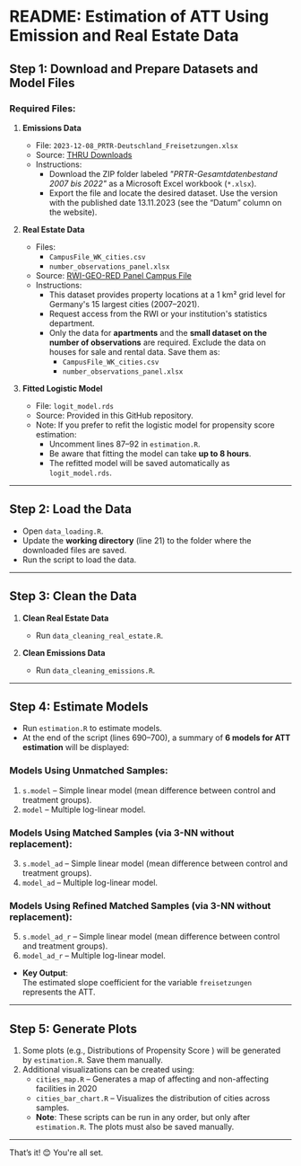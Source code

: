 
# README: Estimation of ATT Using Emission and Real Estate Data

## Step 1: Download and Prepare Datasets and Model Files

### Required Files:
1. **Emissions Data**  
   - File: `2023-12-08_PRTR-Deutschland_Freisetzungen.xlsx`  
   - Source: [THRU Downloads](https://thru.de/downloads)  
   - Instructions:  
     - Download the ZIP folder labeled *"PRTR-Gesamtdatenbestand 2007 bis 2022"* as a Microsoft Excel workbook (`*.xlsx`).  
     - Export the file and locate the desired dataset. Use the version with the published date 13.11.2023 (see the “Datum” column on the website).

2. **Real Estate Data**  
   - Files:  
     - `CampusFile_WK_cities.csv`  
     - `number_observations_panel.xlsx`  
   - Source: [RWI-GEO-RED Panel Campus File](https://www.rwi-essen.de/forschung-beratung/weitere/forschungsdatenzentrum-ruhr/datenangebot/rwi-geo-red-real-estate-data)  
   - Instructions:  
     - This dataset provides property locations at a 1 km² grid level for Germany's 15 largest cities (2007–2021).  
     - Request access from the RWI or your institution's statistics department.  
     - Only the data for **apartments** and the **small dataset on the number of observations** are required. Exclude the data on houses for sale and rental data. Save them as:  
       - `CampusFile_WK_cities.csv`  
       - `number_observations_panel.xlsx`

3. **Fitted Logistic Model**  
   - File: `logit_model.rds`  
   - Source: Provided in this GitHub repository.  
   - Note: If you prefer to refit the logistic model for propensity score estimation:  
     - Uncomment lines 87–92 in `estimation.R`.  
     - Be aware that fitting the model can take **up to 8 hours**.  
     - The refitted model will be saved automatically as `logit_model.rds`.

---

## Step 2: Load the Data
- Open `data_loading.R`.  
- Update the **working directory** (line 21) to the folder where the downloaded files are saved.  
- Run the script to load the data.

---

## Step 3: Clean the Data
1. **Clean Real Estate Data**  
   - Run `data_cleaning_real_estate.R`.  

2. **Clean Emissions Data**  
   - Run `data_cleaning_emissions.R`.  

---

## Step 4: Estimate Models
- Run `estimation.R` to estimate models.  
- At the end of the script (lines 690–700), a summary of **6 models for ATT estimation** will be displayed:

### Models Using Unmatched Samples:
1. `s.model` – Simple linear model (mean difference between control and treatment groups).  
2. `model` – Multiple log-linear model.

### Models Using Matched Samples (via 3-NN without replacement):
3. `s.model_ad` – Simple linear model (mean difference between control and treatment groups).  
4. `model_ad` – Multiple log-linear model.

### Models Using Refined Matched Samples (via 3-NN without replacement):
5. `s.model_ad_r` – Simple linear model (mean difference between control and treatment groups).  
6. `model_ad_r` – Multiple log-linear model.

- **Key Output**:  
  The estimated slope coefficient for the variable `freisetzungen` represents the ATT.  

---

## Step 5: Generate Plots
1. Some plots (e.g., Distributions of Propensity Score ) will be generated by `estimation.R`. Save them manually.  
2. Additional visualizations can be created using:  
   - `cities_map.R` – Generates a map of affecting and non-affecting facilities in 2020  
   - `cities_bar_chart.R` – Visualizes the distribution of cities across samples.  
   - **Note**: These scripts can be run in any order, but only after `estimation.R`. The plots must also be saved manually.

---

That’s it! 😊 You're all set.

